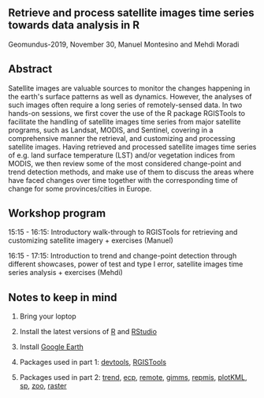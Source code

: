 ## Retrieve and process satellite images time series towards data analysis in R

Geomundus-2019, November 30, Manuel Montesino and Mehdi Moradi

## Abstract

Satellite images are valuable sources to monitor the changes happening in the earth's surface patterns as well as dynamics. However, the analyses of such images often require a long series of remotely-sensed data. In two hands-on sessions, we first cover the use of the R package RGISTools to facilitate the handling of satellite images time series from major satellite programs, such as Landsat, MODIS, and Sentinel, covering in a comprehensive manner the retrieval, and customizing and processing satellite images. Having retrieved and processed satellite images time series of e.g. land surface temperature (LST) and/or vegetation indices from MODIS, we then review some of the most considered change-point and trend detection methods, and make use of them to discuss the areas where have faced changes over time together with the corresponding time of change for some provinces/cities in Europe.

## Workshop program

15:15 - 16:15: Introductory walk-through to RGISTools for retrieving and customizing satellite imagery + exercises (Manuel)

16:15 - 17:15: Introduction to trend and change-point detection through different showcases, power of test and type I error, satellite images time series analysis + exercises (Mehdi)

## Notes to keep in mind

1. Bring your loptop

2. Install the latest versions of [R](https://cran.r-project.org/) and [RStudio](https://rstudio.com/products/rstudio/download/)

3. Install [Google Earth](https://www.google.com/earth/versions/)

4. Packages used in part 1: 
[devtools](https://cran.r-project.org/web/packages/devtools/index.html),
[RGISTools](https://github.com/spatialstatisticsupna/RGISTools#installation)

5. Packages used in part 2: [trend](https://cran.r-project.org/web/packages/trend/index.html), [ecp](https://cran.r-project.org/web/packages/ecp/index.html), [remote](https://cran.r-project.org/web/packages/remote/index.html),
[gimms](https://cran.r-project.org/web/packages/gimms/index.html),
[repmis](https://cran.r-project.org/web/packages/repmis/index.html),
[plotKML](https://cran.r-project.org/web/packages/plotKML/index.html),
[sp](https://cran.r-project.org/web/packages/sp/index.html),
[zoo](https://cran.r-project.org/web/packages/zoo/index.html),
[raster](https://cran.r-project.org/web/packages/raster/index.html)